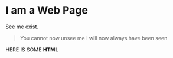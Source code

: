 # I am a Web Page

See me exist.

> You cannot now unsee me
> I will now always have been seen

<span> 
<div>
HERE IS SOME <b>HTML</b>
</div>
</span>